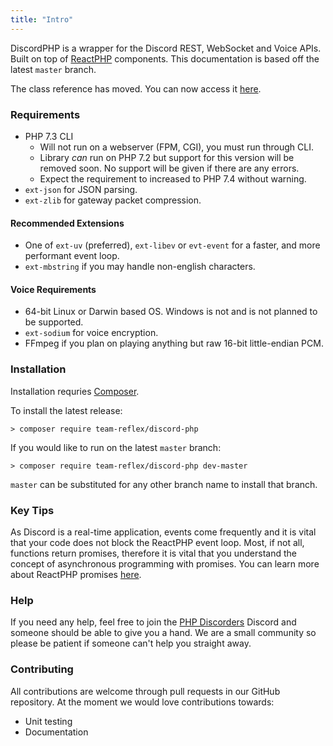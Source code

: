 ```yaml
---
title: "Intro"
---
```


DiscordPHP is a wrapper for the Discord REST, WebSocket and Voice APIs. Built on top of [ReactPHP](https://reactphp.org/) components. This documentation is based off the latest `master` branch.

The class reference has moved. You can now access it [here](http://discord-php.github.io/DiscordPHP/reference/).

### Requirements

- PHP 7.3 CLI
    - Will not run on a webserver (FPM, CGI), you must run through CLI.
    - Library _can_ run on PHP 7.2 but support for this version will be removed soon. No support will be given if there are any errors.
    - Expect the requirement to increased to PHP 7.4 without warning.
- `ext-json` for JSON parsing.
- `ext-zlib` for gateway packet compression.

#### Recommended Extensions

- One of `ext-uv` (preferred), `ext-libev` or `evt-event` for a faster, and more performant event loop.
- `ext-mbstring` if you may handle non-english characters.

#### Voice Requirements

- 64-bit Linux or Darwin based OS. Windows is not and is not planned to be supported.
- `ext-sodium` for voice encryption.
- FFmpeg if you plan on playing anything but raw 16-bit little-endian PCM.

### Installation

Installation requries [Composer](https://getcomposer.org).

To install the latest release:

```shell
> composer require team-reflex/discord-php
```

If you would like to run on the latest `master` branch:

```shell
> composer require team-reflex/discord-php dev-master
```

`master` can be substituted for any other branch name to install that branch.

### Key Tips

As Discord is a real-time application, events come frequently and it is vital that your code does not block the ReactPHP event loop.
Most, if not all, functions return promises, therefore it is vital that you understand the concept of asynchronous programming with promises.
You can learn more about ReactPHP promises [here](https://reactphp.org/promise/).

### Help

If you need any help, feel free to join the [PHP Discorders]() Discord and someone should be able to give you a hand. We are a small community so please be patient if someone can't help you straight away.

### Contributing

All contributions are welcome through pull requests in our GitHub repository. At the moment we would love contributions towards:

- Unit testing
- Documentation
